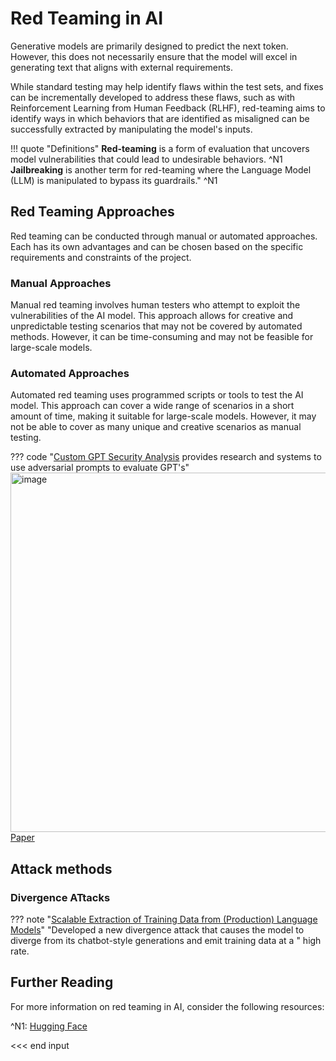 # Red Teaming in AI

Generative models are primarily designed to predict the next token. However, this does not necessarily ensure that the model will excel in generating text that aligns with external requirements.

While standard testing may help identify flaws within the test sets, and fixes can be incrementally developed to address these flaws, such as with Reinforcement Learning from Human Feedback (RLHF), red-teaming aims to identify ways in which behaviors that are identified as misaligned can be successfully extracted by manipulating the model's inputs.

!!! quote "Definitions"
    **Red-teaming** is a form of evaluation that uncovers model vulnerabilities that could lead to undesirable behaviors. ^N1
    **Jailbreaking** is another term for red-teaming where the Language Model (LLM) is manipulated to bypass its guardrails." ^N1

## Red Teaming Approaches

Red teaming can be conducted through manual or automated approaches. Each has its own advantages and can be chosen based on the specific requirements and constraints of the project.

### Manual Approaches

Manual red teaming involves human testers who attempt to exploit the vulnerabilities of the AI model. This approach allows for creative and unpredictable testing scenarios that may not be covered by automated methods. However, it can be time-consuming and may not be feasible for large-scale models.

### Automated Approaches

Automated red teaming uses programmed scripts or tools to test the AI model. This approach can cover a wide range of scenarios in a short amount of time, making it suitable for large-scale models. However, it may not be able to cover as many unique and creative scenarios as manual testing.

??? code "[Custom GPT Security Analysis](https://github.com/sherdencooper/prompt-injection) provides research and systems to use adversarial prompts to evaluate GPT's"       
   <img width="575" alt="image" src="https://github.com/ianderrington/genai/assets/76016868/4b99aae5-4f96-4f37-a30a-6c214a379a4d">
   [Paper](https://arxiv.org/pdf/2311.11538.pdf)

## Attack methods

### Divergence ATtacks

??? note "[Scalable Extraction of Training Data from (Production) Language Models](https://arxiv.org/pdf/2311.17035.pdf)"
   "Developed a new divergence attack that causes the model to diverge from its chatbot-style generations and emit training data at a " high rate.

## Further Reading

For more information on red teaming in AI, consider the following resources:

^N1: [Hugging Face](https://huggingface.co/blog/red-teaming)

<<< end input
